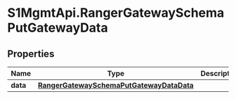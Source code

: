 # S1MgmtApi.RangerGatewaySchemaPutGatewayData

## Properties
Name | Type | Description | Notes
------------ | ------------- | ------------- | -------------
**data** | [**RangerGatewaySchemaPutGatewayDataData**](RangerGatewaySchemaPutGatewayDataData.md) |  | 


